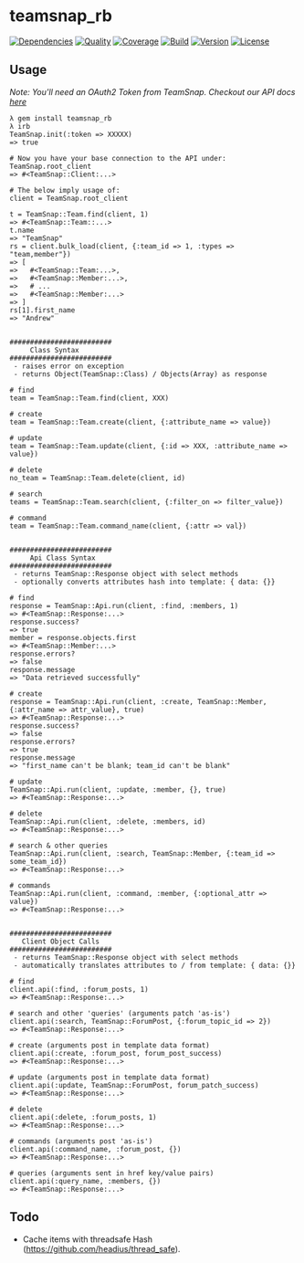 # teamsnap_rb

[![Dependencies](http://img.shields.io/gemnasium/teamsnap/teamsnap_rb.svg)](https://gemnasium.com/teamsnap/teamsnap_rb)
[![Quality](http://img.shields.io/codeclimate/github/teamsnap/teamsnap_rb.svg)](https://codeclimate.com/github/teamsnap/teamsnap_rb)
[![Coverage](http://img.shields.io/coveralls/teamsnap/teamsnap_rb.svg)](https://https://coveralls.io/r/teamsnap/teamsnap_rb)
[![Build](http://img.shields.io/travis-ci/teamsnap/teamsnap_rb.svg)](https://travis-ci.org/teamsnap/teamsnap_rb)
[![Version](http://img.shields.io/gem/v/teamsnap_rb.svg)](https://rubygems.org/gems/teamsnap_rb)
[![License](http://img.shields.io/badge/license-MIT-blue.svg)](http://opensource.org/licenses/MIT)

## Usage

_Note: You'll need an OAuth2 Token from TeamSnap. Checkout our API docs
[here](http://developer.teamsnap.com/documentation/apiv3/)_

    λ gem install teamsnap_rb
    λ irb
    TeamSnap.init(:token => XXXXX)
    => true

    # Now you have your base connection to the API under:
    TeamSnap.root_client
    => #<TeamSnap::Client:...>

    # The below imply usage of:
    client = TeamSnap.root_client

    t = TeamSnap::Team.find(client, 1)
    => #<TeamSnap::Team::...>
    t.name
    => "TeamSnap"
    rs = client.bulk_load(client, {:team_id => 1, :types => "team,member"})
    => [
    =>   #<TeamSnap::Team:...>,
    =>   #<TeamSnap::Member:...>,
    =>   # ...
    =>   #<TeamSnap::Member:...>
    => ]
    rs[1].first_name
    => "Andrew"


    #########################
         Class Syntax
    #########################
     - raises error on exception
     - returns Object(TeamSnap::Class) / Objects(Array) as response

    # find
    team = TeamSnap::Team.find(client, XXX)

    # create
    team = TeamSnap::Team.create(client, {:attribute_name => value})

    # update
    team = TeamSnap::Team.update(client, {:id => XXX, :attribute_name => value})

    # delete
    no_team = TeamSnap::Team.delete(client, id)

    # search
    teams = TeamSnap::Team.search(client, {:filter_on => filter_value})

    # command
    team = TeamSnap::Team.command_name(client, {:attr => val})


    #########################
         Api Class Syntax
    #########################
     - returns TeamSnap::Response object with select methods
     - optionally converts attributes hash into template: { data: {}}

    # find
    response = TeamSnap::Api.run(client, :find, :members, 1)
    => #<TeamSnap::Response:...>
    response.success?
    => true
    member = response.objects.first
    => #<TeamSnap::Member:...>
    response.errors?
    => false
    response.message
    => "Data retrieved successfully"

    # create
    response = TeamSnap::Api.run(client, :create, TeamSnap::Member, {:attr_name => attr_value}, true)
    => #<TeamSnap::Response:...>
    response.success?
    => false
    response.errors?
    => true
    response.message
    => "first_name can't be blank; team_id can't be blank"

    # update
    TeamSnap::Api.run(client, :update, :member, {}, true)
    => #<TeamSnap::Response:...>

    # delete
    TeamSnap::Api.run(client, :delete, :members, id)
    => #<TeamSnap::Response:...>

    # search & other queries
    TeamSnap::Api.run(client, :search, TeamSnap::Member, {:team_id => some_team_id})
    => #<TeamSnap::Response:...>

    # commands
    TeamSnap::Api.run(client, :command, :member, {:optional_attr => value})
    => #<TeamSnap::Response:...>


    #########################
       Client Object Calls
    #########################
     - returns TeamSnap::Response object with select methods
     - automatically translates attributes to / from template: { data: {}}

    # find
    client.api(:find, :forum_posts, 1)
    => #<TeamSnap::Response:...>

    # search and other 'queries' (arguments patch 'as-is')
    client.api(:search, TeamSnap::ForumPost, {:forum_topic_id => 2})
    => #<TeamSnap::Response:...>

    # create (arguments post in template data format)
    client.api(:create, :forum_post, forum_post_success)
    => #<TeamSnap::Response:...>

    # update (arguments post in template data format)
    client.api(:update, TeamSnap::ForumPost, forum_patch_success)
    => #<TeamSnap::Response:...>

    # delete
    client.api(:delete, :forum_posts, 1)
    => #<TeamSnap::Response:...>

    # commands (arguments post 'as-is')
    client.api(:command_name, :forum_post, {})
    => #<TeamSnap::Response:...>

    # queries (arguments sent in href key/value pairs)
    client.api(:query_name, :members, {})
    => #<TeamSnap::Response:...>



## Todo

- Cache items with threadsafe Hash (https://github.com/headius/thread_safe).
